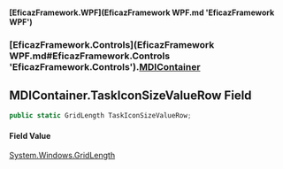 #### [EficazFramework.WPF](EficazFramework WPF.md 'EficazFramework WPF')
### [EficazFramework.Controls](EficazFramework WPF.md#EficazFramework.Controls 'EficazFramework.Controls').[MDIContainer](EficazFramework.Controls/MDIContainer.md 'EficazFramework.Controls.MDIContainer')

## MDIContainer.TaskIconSizeValueRow Field

```csharp
public static GridLength TaskIconSizeValueRow;
```

#### Field Value
[System.Windows.GridLength](https://docs.microsoft.com/en-us/dotnet/api/System.Windows.GridLength 'System.Windows.GridLength')